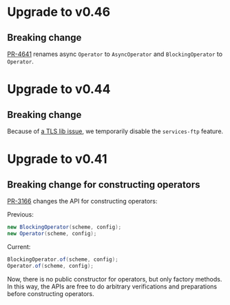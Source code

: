 # Upgrade to v0.46

## Breaking change

[PR-4641](https://github.com/apache/opendal/pull/4641/) renames async `Operator` to `AsyncOperator` and `BlockingOperator` to `Operator`.

# Upgrade to v0.44

## Breaking change

Because of [a TLS lib issue](https://github.com/apache/opendal/issues/3650), we temporarily disable the `services-ftp` feature.

# Upgrade to v0.41

## Breaking change for constructing operators

[PR-3166](https://github.com/apache/opendal/pull/3166) changes the API for constructing operators:

Previous:

```java
new BlockingOperator(scheme, config);
new Operator(scheme, config);
```

Current:

```java
BlockingOperator.of(scheme, config);
Operator.of(scheme, config);
```

Now, there is no public constructor for operators, but only factory methods. In this way, the APIs are free to do arbitrary verifications and preparations before constructing operators.
